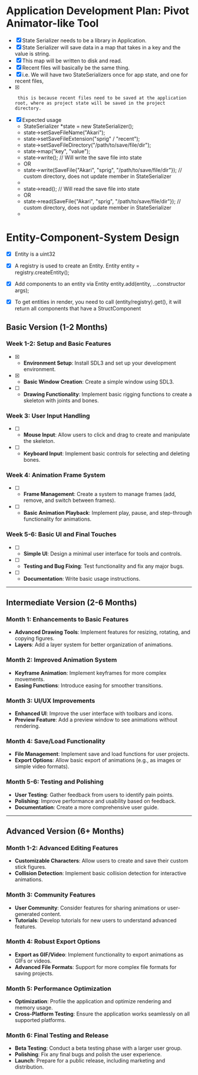 # Application Development Plan: Pivot Animator-like Tool

- [x] State Serializer needs to be a library in Application.
- [x] State Serializer will save data in a map that takes in a key and the value is string.
- [x] This map will be written to disk and read.
- [x] Recent files will basically be the same thing.
- [x] i.e. We will have two StateSerializers once for app state, and one for recent files,
- [x]      this is because recent files need to be saved at the application root, where as project state will be saved in the project directory.
- [x] Expected usage
  - StateSerializer *state = new StateSerializer();
  - state->setSaveFileName("Akari");
  - state->setSaveFileExtension("sprig" / "recent");
  - state->setSaveFileDirectory("/path/to/save/file/dir");
  - state->map("key", "value");
  - state->write(); // Will write the save file into state
  - OR
  - state->write(SaveFile{"Akari", "sprig", "/path/to/save/file/dir"}); // custom directory, does not update member in StateSerializer
  - 
  - state->read(); // Will read the save file into state
  - OR
  - state->read(SaveFile{"Akari", "sprig", "/path/to/save/file/dir"}); // custom directory, does not update member in StateSerializer
  - 

# Entity-Component-System Design
- [x] Entity is a uint32
- [x] A registry is used to create an Entity. Entity entity = registry.createEntity();
- [x] Add components to an entity via Entity entity.add<StructComponent>(entity, ...constructor args);
- [x] To get entities in render, you need to call (entity/registry).get<StructComponent>(), it will return all components that have a StructComponent


## Basic Version (1-2 Months)

### Week 1-2: Setup and Basic Features
- [x] - **Environment Setup**: Install SDL3 and set up your development environment.
- [x] - **Basic Window Creation**: Create a simple window using SDL3.
- [ ] - **Drawing Functionality**: Implement basic rigging functions to create a skeleton with joints and bones.

### Week 3: User Input Handling
- [ ] - **Mouse Input**: Allow users to click and drag to create and manipulate the skeleton.
- [ ] - **Keyboard Input**: Implement basic controls for selecting and deleting bones.

### Week 4: Animation Frame System
- [ ] - **Frame Management**: Create a system to manage frames (add, remove, and switch between frames).
- [ ] - **Basic Animation Playback**: Implement play, pause, and step-through functionality for animations.

### Week 5-6: Basic UI and Final Touches
- [ ] - **Simple UI**: Design a minimal user interface for tools and controls.
- [ ] - **Testing and Bug Fixing**: Test functionality and fix any major bugs.
- [ ] - **Documentation**: Write basic usage instructions.

---

## Intermediate Version (2-6 Months)

### Month 1: Enhancements to Basic Features
- **Advanced Drawing Tools**: Implement features for resizing, rotating, and copying figures.
- **Layers**: Add a layer system for better organization of animations.

### Month 2: Improved Animation System
- **Keyframe Animation**: Implement keyframes for more complex movements.
- **Easing Functions**: Introduce easing for smoother transitions.

### Month 3: UI/UX Improvements
- **Enhanced UI**: Improve the user interface with toolbars and icons.
- **Preview Feature**: Add a preview window to see animations without rendering.

### Month 4: Save/Load Functionality
- **File Management**: Implement save and load functions for user projects.
- **Export Options**: Allow basic export of animations (e.g., as images or simple video formats).

### Month 5-6: Testing and Polishing
- **User Testing**: Gather feedback from users to identify pain points.
- **Polishing**: Improve performance and usability based on feedback.
- **Documentation**: Create a more comprehensive user guide.

---

## Advanced Version (6+ Months)

### Month 1-2: Advanced Editing Features
- **Customizable Characters**: Allow users to create and save their custom stick figures.
- **Collision Detection**: Implement basic collision detection for interactive animations.

### Month 3: Community Features
- **User Community**: Consider features for sharing animations or user-generated content.
- **Tutorials**: Develop tutorials for new users to understand advanced features.

### Month 4: Robust Export Options
- **Export as GIF/Video**: Implement functionality to export animations as GIFs or videos.
- **Advanced File Formats**: Support for more complex file formats for saving projects.

### Month 5: Performance Optimization
- **Optimization**: Profile the application and optimize rendering and memory usage.
- **Cross-Platform Testing**: Ensure the application works seamlessly on all supported platforms.

### Month 6: Final Testing and Release
- **Beta Testing**: Conduct a beta testing phase with a larger user group.
- **Polishing**: Fix any final bugs and polish the user experience.
- **Launch**: Prepare for a public release, including marketing and distribution.
